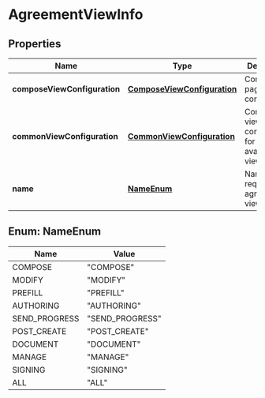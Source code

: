 
# AgreementViewInfo

## Properties
Name | Type | Description | Notes
------------ | ------------- | ------------- | -------------
**composeViewConfiguration** | [**ComposeViewConfiguration**](ComposeViewConfiguration.md) | Compose page view configuration |  [optional]
**commonViewConfiguration** | [**CommonViewConfiguration**](CommonViewConfiguration.md) | Common view configuration for all the available views |  [optional]
**name** | [**NameEnum**](#NameEnum) | Name of the requested agreement view |  [optional]


<a name="NameEnum"></a>
## Enum: NameEnum
Name | Value
---- | -----
COMPOSE | &quot;COMPOSE&quot;
MODIFY | &quot;MODIFY&quot;
PREFILL | &quot;PREFILL&quot;
AUTHORING | &quot;AUTHORING&quot;
SEND_PROGRESS | &quot;SEND_PROGRESS&quot;
POST_CREATE | &quot;POST_CREATE&quot;
DOCUMENT | &quot;DOCUMENT&quot;
MANAGE | &quot;MANAGE&quot;
SIGNING | &quot;SIGNING&quot;
ALL | &quot;ALL&quot;



